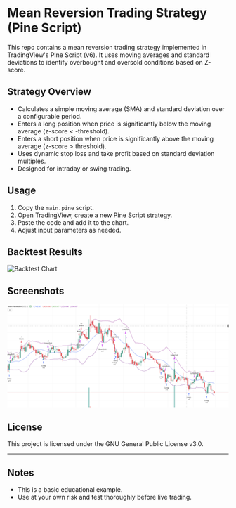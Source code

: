 # Mean Reversion Trading Strategy (Pine Script)

This repo contains a mean reversion trading strategy implemented in TradingView's Pine Script (v6). It uses moving averages and standard deviations to identify overbought and oversold conditions based on Z-score.

## Strategy Overview

- Calculates a simple moving average (SMA) and standard deviation over a configurable period.
- Enters a long position when price is significantly below the moving average (z-score < -threshold).
- Enters a short position when price is significantly above the moving average (z-score > threshold).
- Uses dynamic stop loss and take profit based on standard deviation multiples.
- Designed for intraday or swing trading.

## Usage

1. Copy the `main.pine` script.
2. Open TradingView, create a new Pine Script strategy.
3. Paste the code and add it to the chart.
4. Adjust input parameters as needed.

## Backtest Results

![Backtest Chart](nifty50perfformance.png)

## Screenshots

![Strategy Entries and Exits](screenshot.png)

## License

This project is licensed under the GNU General Public License v3.0.

---

## Notes

- This is a basic educational example.
- Use at your own risk and test thoroughly before live trading.
